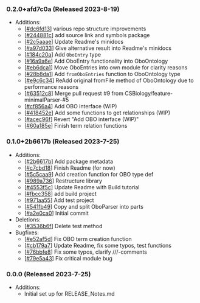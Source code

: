 ### 0.2.0+afd7c0a (Released 2023-8-19)
* Additions:
    * [[#dc6fd13](https://github.com/CSBiology/FsOboParser/commit/dc6fd1353d84ff8c72fde5bb41dc126a70c5fb8e)] various repo structure improvements
    * [[#244881c](https://github.com/CSBiology/FsOboParser/commit/244881c7b7a5d6ef6bddcd52965022ba4fa4f05a)] add source link and symbols package
    * [[#2c5aaae](https://github.com/CSBiology/FsOboParser/commit/2c5aaae4b332bad0aec40ec61bb231531720782f)] Update Readme's minidocs
    * [[#a97d033](https://github.com/CSBiology/FsOboParser/commit/a97d03339beb3f59600013049333adb2c8898244)] Give alternative result into Readme's minidocs
    * [[#184c20a](https://github.com/CSBiology/FsOboParser/commit/184c20aaa73fa4b82e78bb77f5f332c0a568d5f8)] Add `OboEntry` type
    * [[#16a9a6e](https://github.com/CSBiology/FsOboParser/commit/16a9a6ec97c21b1abe0f6e754888aa6090099464)] Add OboEntry functionality into OboOntology
    * [[#eb6dca1](https://github.com/CSBiology/FsOboParser/commit/eb6dca1188e2e7718642ed847bf0d21971ad0ca5)] Move OboEntries into own module for clarity reasons
    * [[#28b8da1](https://github.com/CSBiology/FsOboParser/commit/28b8da193f6e4ab7a8f6c52af8d355c5ee64e375)] Add `fromOboEntries` function to OboOntology type
    * [[#e9c6c34](https://github.com/CSBiology/FsOboParser/commit/e9c6c34319b35911a6d1fc750e63d99f5b805c50)] ReAdd original fromFile method of OboOntology due to performance reasons
    * [[#63512c8](https://github.com/CSBiology/FsOboParser/commit/63512c89a04081469126aa4af32901efeb23f55d)] Merge pull request #9 from CSBiology/feature-minimalParser-#5
    * [[#cf856a4](https://github.com/CSBiology/FsOboParser/commit/cf856a4ddd4c3709d434399cf6506a0e0b19caf5)] Add OBO interface (WIP)
    * [[#418452e](https://github.com/CSBiology/FsOboParser/commit/418452e285d10f423a9791cf413e7c26b668f672)] Add some functions to get relationships (WIP)
    * [[#acec96f](https://github.com/CSBiology/FsOboParser/commit/acec96fcc705050816b39f65585e4fc7cbd65ee8)] Revert "Add OBO interface (WIP)"
    * [[#60a185e](https://github.com/CSBiology/FsOboParser/commit/60a185e67996074ef8bdf5993a593db1866b0375)] Finish term relation functions

### 0.1.0+2b6617b (Released 2023-7-25)
* Additions:
    * [[#2b6617b](https://github.com/CSBiology/FsOboParser/commit/2b6617bb1b8c885a141e80d5718a10dae72ce09e)] Add package metadata
    * [[#c7cbd18](https://github.com/CSBiology/FsOboParser/commit/c7cbd183aace54370a2c1d8e3b5b198b14b928c4)] Finish Readme (for now)
    * [[#5c5caa9](https://github.com/CSBiology/FsOboParser/commit/5c5caa93238f5d5ec49c0ccc9d9e17e4ddb4cfcb)] Add creation function for OBO type def
    * [[#989a736](https://github.com/CSBiology/FsOboParser/commit/989a736b593692a79f2b3bbd1ae5b498e66e8339)] Restructure library
    * [[#4553f5c](https://github.com/CSBiology/FsOboParser/commit/4553f5cc693970258f6f2742b5f67c0cc63d7585)] Update Readme with Build tutorial
    * [[#fbcc358](https://github.com/CSBiology/FsOboParser/commit/fbcc358b040f49b8f8ab60d50dacd1ecf3cfd471)] add build project
    * [[#971aa55](https://github.com/CSBiology/FsOboParser/commit/971aa55eb0a527aa4a6b8b8b24facf057dfc1637)] Add test project
    * [[#541fb49](https://github.com/CSBiology/FsOboParser/commit/541fb49b35e34bb9b0eaa1f08f4b2fd625d3bc3d)] Copy and split OboParser into parts
    * [[#a2e0ca0](https://github.com/CSBiology/FsOboParser/commit/a2e0ca045c11ff3774c438ee04f4ff4d5935d135)] Initial commit
* Deletions:
    * [[#3536b6f](https://github.com/CSBiology/FsOboParser/commit/3536b6ff0f6fb1df884e6be912e2b4fc49bc142e)] Delete test method
* Bugfixes:
    * [[#e52af5d](https://github.com/CSBiology/FsOboParser/commit/e52af5d351cad07019beb5c19d1f24858518e7d3)] Fix OBO term creation function
    * [[#cb179a7](https://github.com/CSBiology/FsOboParser/commit/cb179a7ac919b4d610c1eb75314af47027fce67a)] Update Readme, fix some typos, test functions
    * [[#76bbfe8](https://github.com/CSBiology/FsOboParser/commit/76bbfe89b62108d36da5a86130cfa280b79ad865)] Fix some typos, clarify ///-comments
    * [[#79e5a43](https://github.com/CSBiology/FsOboParser/commit/79e5a43fb08dc5bac34581428069e6dffc7b8f70)] Fix critical module bug

### 0.0.0 (Released 2023-7-25)
* Additions:
    * Initial set up for RELEASE_Notes.md


